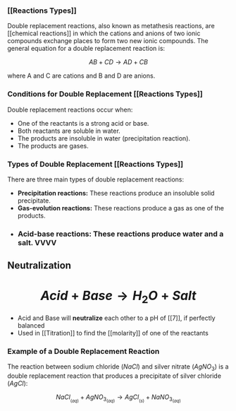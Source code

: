 
### [[Reactions Types]]
Double replacement reactions, also known as metathesis reactions, are [[chemical reactions]] in which the cations and anions of two ionic compounds exchange places to form two new ionic compounds. The general equation for a double replacement reaction is:

$$
AB + CD → AD + CB
$$

where A and C are cations and B and D are anions.

### **Conditions for Double Replacement [[Reactions Types]]**

Double replacement reactions occur when:

* One of the reactants is a strong acid or base.
* Both reactants are soluble in water.
* The products are insoluble in water (precipitation reaction).
* The products are gases.

### **Types of Double Replacement [[Reactions Types]]**

There are three main types of double replacement reactions:

* **Precipitation reactions:** These reactions produce an insoluble solid precipitate.
* **Gas-evolution reactions:** These reactions produce a gas as one of the products.
- ### **Acid-base reactions:** These reactions produce water and a salt. VVVV
## Neutralization
# $$ Acid+Base → H_2O + Salt $$


- Acid and Base will **neutralize** each other to a pH of [[7]], if perfectly balanced
- Used in [[Titration]] to find the [[molarity]] of one of the reactants

### **Example of a Double Replacement Reaction**

The reaction between sodium chloride ($NaCl$) and silver nitrate ($AgNO_3$) is a double replacement reaction that produces a precipitate of silver chloride ($AgCl$):

 $$ NaCl_{_{(aq)}} + AgNO_{3_{(aq)}} → AgCl_{_{(s)}} + NaNO_{3_{(aq)}} $$

